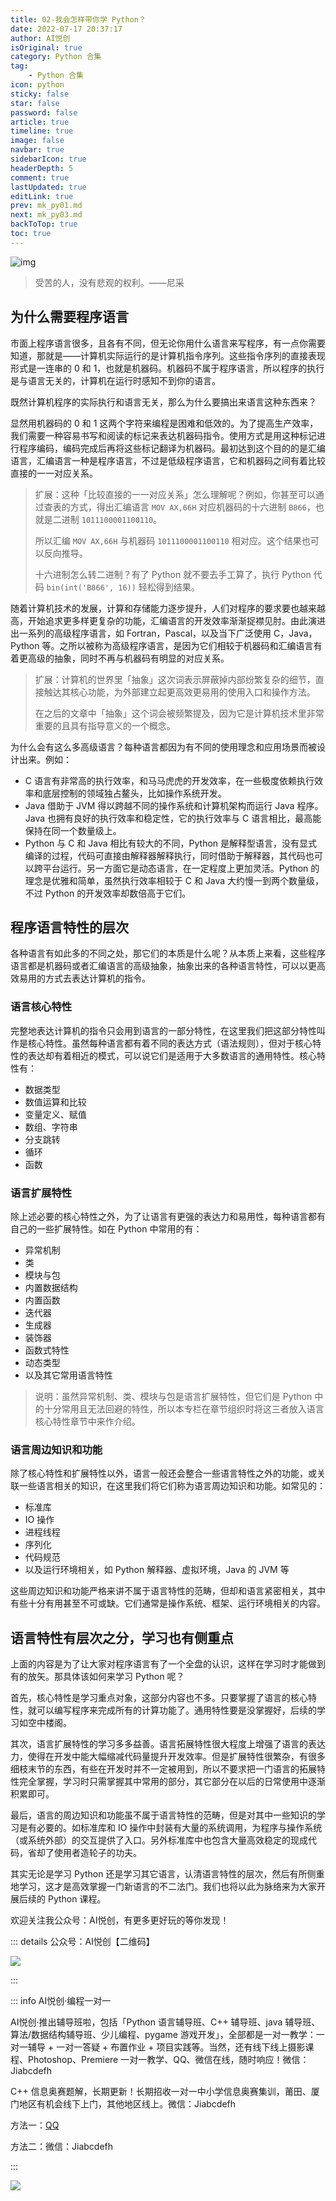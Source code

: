 ```yaml
---
title: 02-我会怎样带你学 Python？
date: 2022-07-17 20:37:17
author: AI悦创
isOriginal: true
category: Python 合集
tag:
    - Python 合集
icon: python
sticky: false
star: false
password: false
article: true
timeline: true
image: false
navbar: true
sidebarIcon: true
headerDepth: 5
comment: true
lastUpdated: true
editLink: true
prev: mk_py01.md
next: mk_py03.md
backToTop: true
toc: true
---
```


![img](./mk_py02.assets/5d5655d400014c7c06400359.jpg)

> 受苦的人，没有悲观的权利。——尼采

## 为什么需要程序语言

市面上程序语言很多，且各有不同，但无论你用什么语言来写程序，有一点你需要知道，那就是——计算机实际运行的是计算机指令序列。这些指令序列的直接表现形式是一连串的 0 和 1，也就是机器码。机器码不属于程序语言，所以程序的执行是与语言无关的，计算机在运行时感知不到你的语言。

既然计算机程序的实际执行和语言无关，那么为什么要搞出来语言这种东西来？

显然用机器码的 0 和 1 这两个字符来编程是困难和低效的。为了提高生产效率，我们需要一种容易书写和阅读的标记来表达机器码指令。使用方式是用这种标记进行程序编码，编码完成后再将这些标记翻译为机器码。最初达到这个目的的是汇编语言，汇编语言一种是程序语言，不过是低级程序语言，它和机器码之间有着比较直接的一一对应关系。

> 扩展：这种「比较直接的一一对应关系」怎么理解呢？例如，你甚至可以通过查表的方式，得出汇编语言 `MOV AX,66H` 对应机器码的十六进制 `B866`，也就是二进制 `1011100001100110`。
>
> 所以汇编 `MOV AX,66H` 与机器码 `1011100001100110` 相对应。这个结果也可以反向推导。
>
> 十六进制怎么转二进制？有了 Python 就不要去手工算了，执行 Python 代码 `bin(int('B866', 16))` 轻松得到结果。

随着计算机技术的发展，计算和存储能力逐步提升，人们对程序的要求要也越来越高，开始追求更多样更复杂的功能，汇编语言的开发效率渐渐捉襟见肘。由此演进出一系列的高级程序语言，如 Fortran，Pascal，以及当下广泛使用 C，Java，Python 等。之所以被称为高级程序语言，是因为它们相较于机器码和汇编语言有着更高级的抽象，同时不再与机器码有明显的对应关系。

> 扩展：计算机的世界里「抽象」这次词表示屏蔽掉内部纷繁复杂的细节，直接触达其核心功能，为外部建立起更高效更易用的使用入口和操作方法。
>
> 在之后的文章中「抽象」这个词会被频繁提及，因为它是计算机技术里非常重要的且具有指导意义的一个概念。

为什么会有这么多高级语言？每种语言都因为有不同的使用理念和应用场景而被设计出来。例如：

- C 语言有非常高的执行效率，和马马虎虎的开发效率，在一些极度依赖执行效率和底层控制的领域独占鳌头，比如操作系统开发。
- Java 借助于 JVM 得以跨越不同的操作系统和计算机架构而运行 Java 程序。Java 也拥有良好的执行效率和稳定性，它的执行效率与 C 语言相比，最高能保持在同一个数量级上。
- Python 与 C 和 Java 相比有较大的不同，Python 是解释型语言，没有显式编译的过程，代码可直接由解释器解释执行，同时借助于解释器，其代码也可以跨平台运行。另一方面它是动态语言，在一定程度上更加灵活。Python 的理念是优雅和简单，虽然执行效率相较于 C 和 Java 大约慢一到两个数量级，不过 Python 的开发效率却数倍高于它们。



## 程序语言特性的层次

各种语言有如此多的不同之处，那它们的本质是什么呢？从本质上来看，这些程序语言都是机器码或者汇编语言的高级抽象，抽象出来的各种语言特性，可以以更高效易用的方式去表达计算机的指令。



### 语言核心特性

完整地表达计算机的指令只会用到语言的一部分特性，在这里我们把这部分特性叫作是核心特性。虽然每种语言都有着不同的表达方式（语法规则），但对于核心特性的表达却有着相近的模式，可以说它们是适用于大多数语言的通用特性。核心特性有：

- 数据类型
- 数值运算和比较
- 变量定义、赋值
- 数组、字符串
- 分支跳转
- 循环
- 函数



### 语言扩展特性

除上述必要的核心特性之外，为了让语言有更强的表达力和易用性，每种语言都有自己的一些扩展特性。如在 Python 中常用的有：

- 异常机制
- 类
- 模块与包
- 内置数据结构
- 内置函数
- 迭代器
- 生成器
- 装饰器
- 函数式特性
- 动态类型
- 以及其它常用语言特性

> 说明：虽然异常机制、类、模块与包是语言扩展特性，但它们是 Python 中的十分常用且无法回避的特性，所以本专栏在章节组织时将这三者放入语言核心特性章节中来作介绍。



### 语言周边知识和功能

除了核心特性和扩展特性以外，语言一般还会整合一些语言特性之外的功能，或关联一些语言相关的知识，在这里我们将它们称为语言周边知识和功能。如常见的：

- 标准库
- IO 操作
- 进程线程
- 序列化
- 代码规范
- 以及运行环境相关，如 Python 解释器、虚拟环境，Java 的 JVM 等

这些周边知识和功能严格来讲不属于语言特性的范畴，但却和语言紧密相关，其中有些十分有用甚至不可或缺。它们通常是操作系统、框架、运行环境相关的内容。



## 语言特性有层次之分，学习也有侧重点

上面的内容是为了让大家对程序语言有了一个全盘的认识，这样在学习时才能做到有的放矢。那具体该如何来学习 Python 呢？

首先，核心特性是学习重点对象，这部分内容也不多。只要掌握了语言的核心特性，就可以编写程序来完成所有的计算功能了。通用特性要是没掌握好，后续的学习如空中楼阁。

其次，语言扩展特性的学习多多益善。语言拓展特性很大程度上增强了语言的表达力，使得在开发中能大幅缩减代码量提升开发效率。但是扩展特性很繁杂，有很多细枝末节的东西，有些在开发时并不一定被用到，所以不要求把一门语言的拓展特性完全掌握，学习时只需掌握其中常用的部分，其它部分在以后的日常使用中逐渐积累即可。

最后，语言的周边知识和功能虽不属于语言特性的范畴，但是对其中一些知识的学习是有必要的。如标准库和 IO 操作中封装有大量的系统调用，为程序与操作系统（或系统外部）的交互提供了入口。另外标准库中也包含大量高效稳定的现成代码，省却了使用者造轮子的功夫。

其实无论是学习 Python 还是学习其它语言，认清语言特性的层次，然后有所侧重地学习，这才是高效掌握一门新语言的不二法门。我们也将以此为脉络来为大家开展后续的 Python 课程。

欢迎关注我公众号：AI悦创，有更多更好玩的等你发现！

::: details 公众号：AI悦创【二维码】

![](/gzh.jpg)

:::

::: info AI悦创·编程一对一

AI悦创·推出辅导班啦，包括「Python 语言辅导班、C++ 辅导班、java 辅导班、算法/数据结构辅导班、少儿编程、pygame 游戏开发」，全部都是一对一教学：一对一辅导 + 一对一答疑 + 布置作业 + 项目实践等。当然，还有线下线上摄影课程、Photoshop、Premiere 一对一教学、QQ、微信在线，随时响应！微信：Jiabcdefh

C++ 信息奥赛题解，长期更新！长期招收一对一中小学信息奥赛集训，莆田、厦门地区有机会线下上门，其他地区线上。微信：Jiabcdefh

方法一：[QQ](http://wpa.qq.com/msgrd?v=3&uin=1432803776&site=qq&menu=yes)

方法二：微信：Jiabcdefh

:::

![](/zsxq.jpg)
